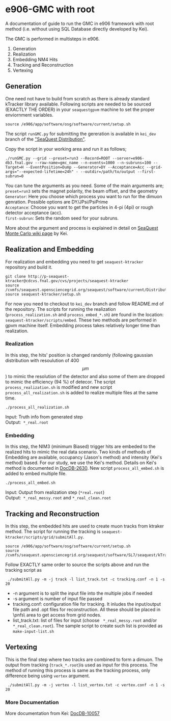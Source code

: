 # e906-GMC with root
A documentation of guide to run the GMC in e906 framework with root method (i.e. without using SQL Database directly developed by Kei). 

The GMC is performed in multisteps in e906.
1. Generation
2. Realization
3. Embedding NM4 Hits
4. Tracking and Reconstruction
5. Vertexing

## Generation

One need not have to build from scratch as there is already standard kTracker library available. Following scripts are needed to be sourced (EXACTLY THE ORDER) in your `seaquestgpvm` machine to set the proper enviornment variables.

```
source /e906/app/software/osg/software/current/setup.sh
``` 

The script `runGMC.py` for submitting the gereration is available in `kei_dev` branch of the ["SeaQuest Distribution"](https://cdcvs.fnal.gov/redmine/projects/seaquest-ktracker/repository/revisions/kei_dev/show). 

Copy the script in your working area and run it as follows;
```
./runGMC.py --grid --preset=run3 --Record=ROOT --server=e906-db3.fnal.gov --raw-name=gmc_name --n-events=1000 --n-subruns=100 --Target=H --EventPosition=Dump --Generator=DY --Acceptance=Acc --grid-args="--expected-lifetime=24h" - --outdir=/path/to/output --first-subrun=0
``` 
You can tune the arguments as you need. Some of the main arguments are;\
`preset=run3` sets the magnet polarity, the beam offset, and the geometry\
`Generator`: Here you choose which process you want to run for the dimuon genration. Possible options are DY/JPsi/PsiPrime\
`Acceptance`: Choose you want to get the particles in 4-pi (4pi) or rough detector acceptance (acc).\
`first-subrun`: Sets the random seed for your subruns.

More about the argument and process is explained in detail on [SeaQuest Monte Carlo wiki page](https://cdcvs.fnal.gov/redmine/projects/seaquest-gmc/wiki/Running_GMC_on_Fermigrid) by Kei.

## Realization and Embedding 

For realization and embedding you need to get `seaquest-ktracker` repository and build it.
```
git clone http://p-seaquest-ktracker@cdcvs.fnal.gov/cvs/projects/seaquest-ktracker
source /cvmfs/seaquest.opensciencegrid.org/seaquest/software/current/Distribution/setup/setup.sh
source seaquest-ktracker/setup.sh
``` 
For now you need to checkout to `kei_dev` branch and follow README.md of the repository. The scripts for running the realization (`process_realization.sh` and `process_embed_*.sh`) are found in the location: `seaquest-ktracker/scripts/embed`. These two methods are performed in gpvm machine itself. Embedding process takes relatively longer time than realization.

### Realization

In this step, the hits' position is changed randomly (following gaussian distribution with resoulution of 400 $$\mu m$$) to mimic the resolution of the detector and also some of them are dropped to mimic the efficiency (94 %) of detecor. The script `process_realization.sh` is modified and new script `process_all_realization.sh` is added to realize multiple files at the same time.

```
./process_all_realization.sh
```

Input: Truth info from generated step\
Output:` *_real.root`
 
### Embedding

In this step, the NIM3 (minimum Biased) trigger hits are embeded to the realized hits to mimic the real data scenario. Two kinds of methods of Embedding are available, occupancy (Jason's method) and intensity (Kei's method) based. For our study, we use the Kei's method. Details on Kei's method is documented in [DocDB-2630](https://seaquest-docdb.fnal.gov/cgi-bin/sso/RetrieveFile?docid=2630&filename=messyMC.pdf&version=2). New script `process_all_embed.sh` is added to embed multiple file. 

```
./process_all_embed.sh
```

Input: Output from realization step (`*real.root`)\
Output:` *_real_messy.root` and `*_real_clean.root`

## Tracking and Reconstruction

In this step, the embedded hits are used to create muon tracks from ktraker method. The script for running the tracking is `seaquest-ktracker/scripts/grid/submitAll.py`.  

```
source /e906/app/software/osg/software/current/setup.sh
source /cvmfs/seaquest.opensciencegrid.org/seaquest/software/SL7/seaquest/kTrackerRun5/setup.sh
```

Follow EXACTLY same order to source the scripts above and run the tracking script as

```
 ./submitAll.py -m -j track -l list_track.txt -c tracking.conf -n 1 -s 20
```
- -n argument is to split the input file into the multiple jobs if needed
- -s argument is number of input file passed
- tracking.conf: configuration file for tracking. It inludes the input/output file path and .opt files for reconstruction. All these should be placed in \pnfs\ area to get access from grid nodes.
- list\_track.txt: list of files for input (choose ` *_real_messy.root` and/or `*_real_clean.root`). The sample script to create such list is provided as `make-input-list.sh`

 
## Vertexing
This is the final step where two tracks are combined to form a dimuon. The output from tracking (`track_*.root`)is used as input for this process. The method of running this process is same as the tracking process, only difference being using `vertex` argument.

```
 ./submitAll.py -m -j vertex -l list_vertex.txt -c vertex.conf -n 1 -s 20
```
### More Documentation
More documentation from Kei: [DocDB-10057](https://seaquest-docdb.fnal.gov/cgi-bin/sso/RetrieveFile?docid=10057&filename=2022-06-28%20.pdf&version=3)
